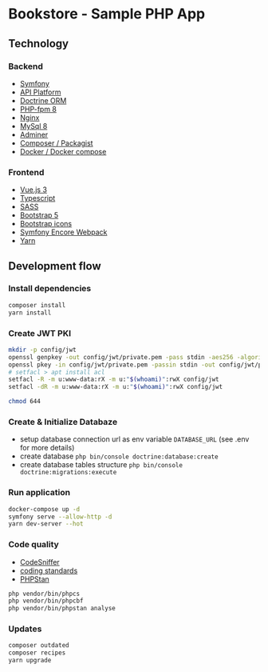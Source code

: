 # Bookstore - Sample PHP App

## Technology

### Backend

-   [Symfony](https://symfony.com/)
-   [API Platform](https://api-platform.com/docs/core/)
-   [Doctrine ORM](https://www.doctrine-project.org/projects/doctrine-orm/en/current/tutorials/getting-started.html#getting-started-with-doctrine)
-   [PHP-fpm 8](https://hub.docker.com/_/php)
-   [Nginx](https://hub.docker.com/_/nginx)
-   [MySql 8](https://hub.docker.com/_/mysql)
-   [Adminer](https://hub.docker.com/_/adminer)
-   [Composer / Packagist](https://packagist.org/)
-   [Docker / Docker compose](https://www.docker.com/)

### Frontend

-   [Vue.js 3](https://v3.vuejs.org/guide/introduction.html#what-is-vue-js)
-   [Typescript](https://www.typescriptlang.org/)
-   [SASS](https://sass-lang.com/)
-   [Bootstrap 5](https://getbootstrap.com/)
-   [Bootstrap icons](https://icons.getbootstrap.com/#icons)
-   [Symfony Encore Webpack](https://symfony.com/doc/current/frontend.html#encore-documentation)
-   [Yarn](https://yarnpkg.com/)

## Development flow

### Install dependencies

```sh
composer install
yarn install
```

### Create JWT PKI

```sh
mkdir -p config/jwt
openssl genpkey -out config/jwt/private.pem -pass stdin -aes256 -algorithm rsa -pkeyopt rsa_keygen_bits:4096
openssl pkey -in config/jwt/private.pem -passin stdin -out config/jwt/public.pem -pubout
# setfacl > apt install acl
setfacl -R -m u:www-data:rX -m u:"$(whoami)":rwX config/jwt
setfacl -dR -m u:www-data:rX -m u:"$(whoami)":rwX config/jwt

chmod 644
```

### Create & Initialize Databaze

-   setup database connection url as env variable `DATABASE_URL` (see .env for more details)
-   create database `php bin/console doctrine:database:create`
-   create database tables structure `php bin/console doctrine:migrations:execute`

### Run application

```sh
docker-compose up -d
symfony serve --allow-http -d
yarn dev-server --hot
```

### Code quality

-   [CodeSniffer](https://github.com/squizlabs/PHP_CodeSniffer)
-   [coding standards](https://github.com/slevomat/coding-standard)
-   [PHPStan](https://github.com/phpstan/phpstan)

```sh
php vendor/bin/phpcs
php vendor/bin/phpcbf
php vendor/bin/phpstan analyse
```

### Updates

```sh
composer outdated
composer recipes
yarn upgrade
```
